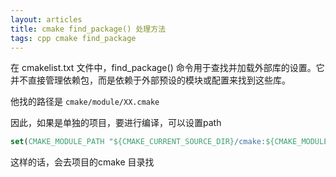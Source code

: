 ```yaml
---
layout: articles
title: cmake find_package() 处理方法
tags: cpp cmake find_package
---
```



在 cmakelist.txt 文件中，find_package() 命令用于查找并加载外部库的设置。它并不直接管理依赖包，而是依赖于外部预设的模块或配置来找到这些库。



他找的路径是 `cmake/module/XX.cmake`

因此，如果是单独的项目，要进行编译，可以设置path 

```cmake
set(CMAKE_MODULE_PATH "${CMAKE_CURRENT_SOURCE_DIR}/cmake:${CMAKE_MODULE_PATH}")
```
这样的话，会去项目的cmake 目录找